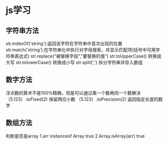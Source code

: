 # js学习

## 字符串方法

str.indexOf('string'):返回该字符在字符串中首次出现的位置  
str.match('string'):在字符串化中执行对字母搜索，并显示匹配项(括号中可用字符串表达式)
str.replace("被替换字段","要替换的值")
str.toUpperCase() 转换成大写
str.tolowerCase() 转换成小写
str.split(',') 拆分字符串并存入数组

## 数字方法

浮点数的算术不是100%精确，但是可以通过乘一个数再同一个数解决
（5.123）.toFixed(2) 保留两位小数
（5.123）.toPrecision(2) 返回指定长度的数字

## 数组方法

判断是否是array
1.arr instanceof Array true
2.Array.isArray(arr)  true